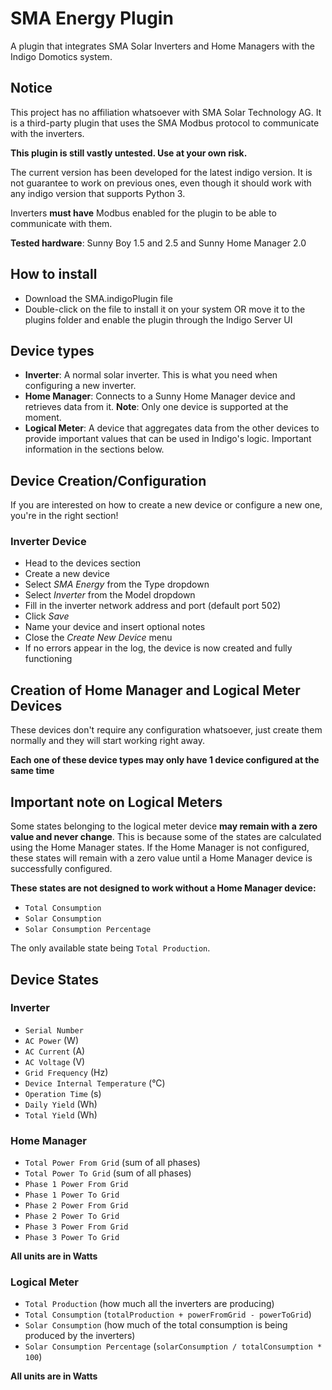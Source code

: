 # SMA Energy Plugin

A plugin that integrates SMA Solar Inverters and Home Managers with the Indigo Domotics system.

## Notice

This project has no affiliation whatsoever with SMA Solar Technology AG.
It is a third-party plugin that uses the SMA Modbus protocol to communicate with the inverters.

**This plugin is still vastly untested. Use at your own risk.**

The current version has been developed for the latest indigo version. It is not guarantee to work on previous ones, even
though it should work with any indigo version that supports Python 3.

Inverters **must have** Modbus enabled for the plugin to be able to communicate with them.

**Tested hardware**: Sunny Boy 1.5 and 2.5 and Sunny Home Manager 2.0

## How to install
- Download the SMA.indigoPlugin file
- Double-click on the file to install it on your system OR move it to the plugins folder and enable the plugin through
the Indigo Server UI

## Device types
- **Inverter**: A normal solar inverter. This is what you need when configuring a new inverter.
- **Home Manager**: Connects to a Sunny Home Manager device and retrieves data from it. **Note**: Only one device is supported at the moment.
- **Logical Meter**: A device that aggregates data from the other devices to provide important values that can be used in Indigo's logic. Important information in the sections below.

## Device Creation/Configuration
If you are interested on how to create a new device or
configure a new one, you're in the right section!

### Inverter Device
- Head to the devices section
- Create a new device
- Select *SMA Energy* from the Type dropdown
- Select *Inverter* from the Model dropdown
- Fill in the inverter network address and port (default port 502)
- Click *Save*
- Name your device and insert optional notes
- Close the *Create New Device* menu
- If no errors appear in the log, the device is now created and fully functioning


## Creation of Home Manager and Logical Meter Devices

These devices don't require any configuration whatsoever, just create them normally and they will start working right away.

**Each one of these device types may only have 1 device configured at the same time**

## Important note on Logical Meters

Some states belonging to the logical meter device **may remain with a zero value and never change**. This is because some
of the states are calculated using the Home Manager states. If the Home Manager is not configured, these states will
remain with a zero value until a Home Manager device is successfully configured.

**These states are not designed to work without a Home Manager device:**
- `Total Consumption`
- `Solar Consumption`
- `Solar Consumption Percentage`

The only available state being `Total Production`.

## Device States

### Inverter

- `Serial Number`
- `AC Power` (W)
- `AC Current` (A)
- `AC Voltage` (V)
- `Grid Frequency` (Hz)
- `Device Internal Temperature` (°C)
- `Operation Time` (s)
- `Daily Yield` (Wh)
- `Total Yield` (Wh)

### Home Manager

- `Total Power From Grid` (sum of all phases)
- `Total Power To Grid` (sum of all phases)
- `Phase 1 Power From Grid`
- `Phase 1 Power To Grid`
- `Phase 2 Power From Grid`
- `Phase 2 Power To Grid`
- `Phase 3 Power From Grid`
- `Phase 3 Power To Grid`

**All units are in Watts**

### Logical Meter

- `Total Production` (how much all the inverters are producing)
- `Total Consumption` (`totalProduction + powerFromGrid - powerToGrid`)
- `Solar Consumption` (how much of the total consumption is being produced by the inverters)
- `Solar Consumption Percentage` (`solarConsumption / totalConsumption * 100`)

**All units are in Watts**
